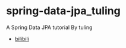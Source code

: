 # spring-data-jpa_tuling

A Spring Data JPA tutorial By tuling

- [bilibili](https://www.bilibili.com/video/BV13Y411x7n9)